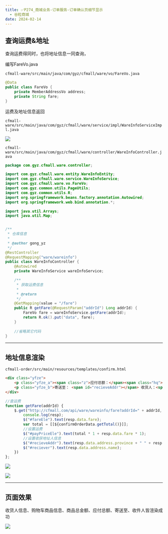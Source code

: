 ```yaml
---
title: ✅P274_商城业务-订单服务-订单确认页细节显示
  - 谷粒商城
date: 2024-02-14
---
```


<!-- more -->

## 查询运费&地址

查询运费得同时，也将地址信息一同查询，

编写FareVo.java

`cfmall-ware/src/main/java/com/gyz/cfmall/ware/vo/FareVo.java`

```java
@Data
public class FareVo {
    private MemberAddressVo address;
    private String fare;
}
```

运费及地址信息返回

`cfmall-ware/src/main/java/com/gyz/cfmall/ware/service/impl/WareInfoServiceImpl.java`

![](https://cfmall-hello.oss-cn-beijing.aliyuncs.com/img/202401/2215844fafbf6576f29872c930dcf504.png#id=guB5X&originHeight=520&originWidth=1243&originalType=binary&ratio=1&rotation=0&showTitle=false&status=done&style=none&title=)

`cfmall-ware/src/main/java/com/gyz/cfmall/ware/controller/WareInfoController.java`

```java
package com.gyz.cfmall.ware.controller;

import com.gyz.cfmall.ware.entity.WareInfoEntity;
import com.gyz.cfmall.ware.service.WareInfoService;
import com.gyz.cfmall.ware.vo.FareVo;
import com.gyz.common.utils.PageUtils;
import com.gyz.common.utils.R;
import org.springframework.beans.factory.annotation.Autowired;
import org.springframework.web.bind.annotation.*;

import java.util.Arrays;
import java.util.Map;


/**
 * 仓库信息
 *
 * @author gong_yz
 */
@RestController
@RequestMapping("ware/wareinfo")
public class WareInfoController {
    @Autowired
    private WareInfoService wareInfoService;

    /**
     * 获取运费信息
     *
     * @return
     */
    @GetMapping(value = "/fare")
    public R getFare(@RequestParam("addrId") Long addrId) {
        FareVo fare = wareInfoService.getFare(addrId);
        return R.ok().put("data", fare);
    }
    
    //省略其它代码
}
```

---

## 地址信息渲染

`cfmall-order/src/main/resources/templates/confirm.html`

```html
<div class="yfze">
	<p class="yfze_a"><span class="z">应付总额：</span><span class="hq">￥<b id="payPriceEle">[[${#numbers.formatDecimal(confirmOrderData.payPrice, 1, 2)}]]</b></span></p>
	<p class="yfze_b">寄送至： <span id="recieveAddr"></span> 收货人：<span id="reciever"></span></p>
</div>
```

```javascript
//查运费
function getFare(addrId) {
	$.get("http://cfmall.com/api/ware/wareinfo/fare?addrId=" + addrId, function (resp) {
		console.log(resp);
		$("#fareEle").text(resp.data.fare);
		var total = [[${confirmOrderData.getTotal()}]];
		//设置运费
		$("#payPriceEle").text(total * 1 + resp.data.fare * 1);
		//设置收获地址人信息
		$("#recieveAddr").text(resp.data.address.province + " " + resp.data.address.city + " " + " " + resp.data.address.region + resp.data.address.detailAddress);
		$("#reciever").text(resp.data.address.name);
	})
};
```

![](https://cfmall-hello.oss-cn-beijing.aliyuncs.com/img/202401/fabeb9e7123f3b6b31ab423ff48ddf3c.png#id=W2CU2&originHeight=111&originWidth=1709&originalType=binary&ratio=1&rotation=0&showTitle=false&status=done&style=none&title=)

![](https://cfmall-hello.oss-cn-beijing.aliyuncs.com/img/202401/9fe797fd0723868408e84886c5c4f081.png#id=XQFZR&originHeight=387&originWidth=1641&originalType=binary&ratio=1&rotation=0&showTitle=false&status=done&style=none&title=)

---

## 页面效果

收货人信息、购物车商品信息、商品总金额、应付总额、寄送至、收件人皆渲染成功

![](https://cfmall-hello.oss-cn-beijing.aliyuncs.com/img/202401/d3493612bdda87edd4cee67dc177efe4.png#id=phcsu&originHeight=1290&originWidth=1071&originalType=binary&ratio=1&rotation=0&showTitle=false&status=done&style=none&title=)
